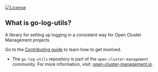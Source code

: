 [![License](https://img.shields.io/:license-apache-blue.svg)](http://www.apache.org/licenses/LICENSE-2.0.html)

## What is go-log-utils?

A library for setting up logging in a consistent way for Open Cluster Management projects.

Go to the [Contributing guide](CONTRIBUTING.md) to learn how to get involved.

- The `go-log-utils` repository is part of the `open-cluster-management` community. For more
  information, visit: [open-cluster-management.io](https://open-cluster-management.io).
